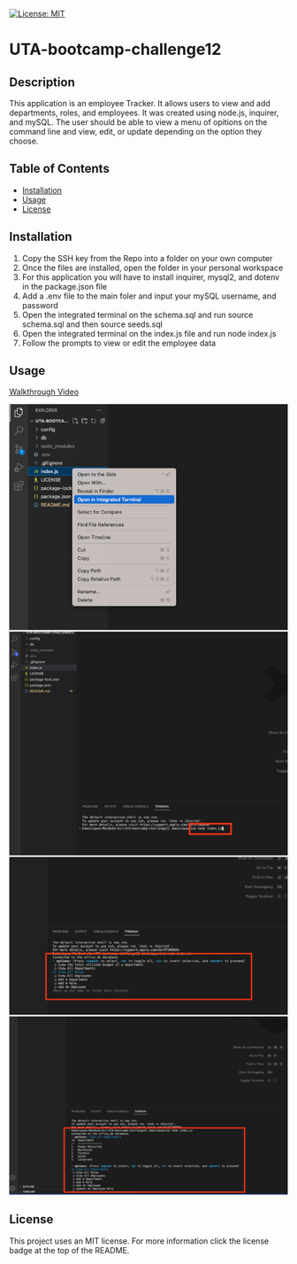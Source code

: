 [![License: MIT](https://img.shields.io/badge/License-MIT-yellow.svg)](https://opensource.org/licenses/MIT)
# UTA-bootcamp-challenge12
## Description 
This application is an employee Tracker. It allows users to view and add departments, roles, and employees. It was created using node.js, inquirer, and mySQL. The user should be able to view a menu of opitions on the command line and view, edit, or update depending on the option they choose. 
## Table of Contents
- [Installation](#installation)
- [Usage](#usage)
- [License](#license)
## Installation
1. Copy the SSH key from the Repo into a folder on your own computer
2. Once the files are installed, open the folder in your personal workspace
3. For this application you will have to install inquirer, mysql2, and dotenv in the package.json file
4. Add a .env file to the main foler and input your mySQL username, and password
5. Open the integrated terminal on the schema.sql and run source schema.sql and then source seeds.sql
6. Open the integrated terminal on the index.js file and run node index.js
7. Follow the prompts to view or edit the employee data
## Usage
[Walkthrough Video](https://drive.google.com/file/d/10MbLwIEYhSZwEYhdjacqwG65IhHEvNwY/view)

![Opening Integrated Terminal](./assets/sc1.png)
![Running Appication](./assets/sc2.png)
![Options](./assets/sc3.png)
![After option is pressed](./assets/sc4.png)
## License
This project uses an MIT license. For more information click the license badge at the top of the README.
